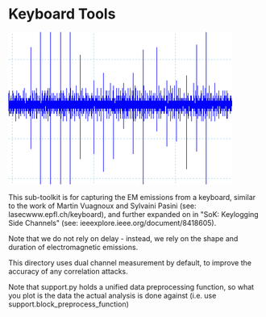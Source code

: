 # Keyboard Tools

![Just for fun](../fun/keypress-cropped.png)

This sub-toolkit is for capturing the EM emissions from a keyboard, similar to the work of Martin Vuagnoux and Sylvaini Pasini (see: lasecwww.epfl.ch/keyboard), and further expanded on in "SoK: Keylogging Side Channels" (see: ieeexplore.ieee.org/document/8418605).

Note that we do not rely on delay - instead, we rely on the shape and duration of electromagnetic emissions.

This directory uses dual channel measurement by default, to improve the accuracy of any correlation attacks.

Note that support.py holds a unified data preprocessing function, so what you plot is the data the actual analysis is done against (i.e. use support.block_preprocess_function)
